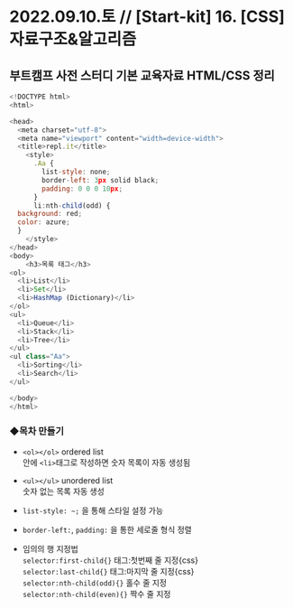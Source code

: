 
2022.09.10.토 // [Start-kit] 16. [CSS] 자료구조&알고리즘
========

## 부트캠프 사전 스터디 기본 교육자료 HTML/CSS 정리   


```js
<!DOCTYPE html>
<html>

<head>
  <meta charset="utf-8">
  <meta name="viewport" content="width=device-width">
  <title>repl.it</title>
    <style>
      .Aa {
        list-style: none;
        border-left: 3px solid black;
        padding: 0 0 0 10px;
      }
      li:nth-child(odd) {
  background: red;
  color: azure;
  }
    </style>
</head>
<body>
    <h3>목록 태그</h3>
<ol>
  <li>List</li>
  <li>Set</li>
  <li>HashMap (Dictionary)</li>
</ol>
<ul>
  <li>Queue</li>
  <li>Stack</li>
  <li>Tree</li>
</ul>
<ul class="Aa">
  <li>Sorting</li>
  <li>Search</li>
</ul>

</body>
</html>
```

### ◆목차 만들기
* `<ol></ol>` ordered list  
안에 `<li>`태그로 작성하면 숫자 목록이 자동 생성됨   

* `<ul></ul>` unordered list    
숫자 없는 목록 자동 생성    

* `list-style: ~;` 을 통해 스타일 설정 가능     
* `border-left:`, `padding:` 을 통한 세로줄 형식 정렬

* 임의의 행 지정법  
`selector:first-child{}` 태그:첫번째 줄 지정{css}   
`selector:last-child{}` 태그:마지막 줄 지정{css}    
`selector:nth-child(odd){}` 홀수 줄 지정    
`selector:nth-child(even){}` 짝수 줄 지정   